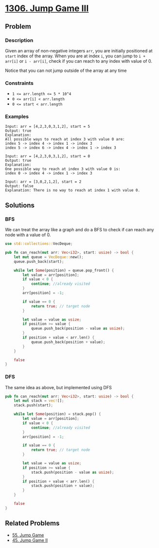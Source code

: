 # [1306. Jump Game III](https://leetcode.com/problems/jump-game-iii/)

## Problem

### Description

Given an array of non-negative integers `arr`, you are initially positioned
at `start` index of the array. When you are at index `i`, you can jump
to `i + arr[i]` or `i - arr[i]`, check if you can reach to any index with value
of 0.

Notice that you can not jump outside of the array at any time

### Constraints

* `1 <= arr.length <= 5 * 10^4`
* `0 <= arr[i] < arr.length`
* `0 <= start < arr.length`

### Examples

```text
Input: arr = [4,2,3,0,3,1,2], start = 5
Output: true
Explanation: 
All possible ways to reach at index 3 with value 0 are: 
index 5 -> index 4 -> index 1 -> index 3 
index 5 -> index 6 -> index 4 -> index 1 -> index 3 
```

```text
Input: arr = [4,2,3,0,3,1,2], start = 0
Output: true 
Explanation: 
One possible way to reach at index 3 with value 0 is: 
index 0 -> index 4 -> index 1 -> index 3
```

```text
Input: arr = [3,0,2,1,2], start = 2
Output: false
Explanation: There is no way to reach at index 1 with value 0.
```

## Solutions

### BFS

We can treat the array like a graph and do a BFS to check if can reach any node
with a value of 0.

```rust
use std::collections::VecDeque;

pub fn can_reach(mut arr: Vec<i32>, start: usize) -> bool {
    let mut queue = VecDeque::new();
    queue.push_back(start);

    while let Some(position) = queue.pop_front() {
        let value = arr[position];
        if value < 0 {
            continue; //already visited
        }
        arr[position] = -1;

        if value == 0 {
            return true; // target node
        }

        let value = value as usize;
        if position >= value {
            queue.push_back(position - value as usize);
        }
        if position + value < arr.len() {
            queue.push_back(position + value);
        }
    }

    false
}
```

### DFS

The same idea as above, but implemented using DFS

```rust
pub fn can_reach(mut arr: Vec<i32>, start: usize) -> bool {
    let mut stack = vec![];
    stack.push(start);

    while let Some(position) = stack.pop() {
        let value = arr[position];
        if value < 0 {
            continue; //already visited
        }
        arr[position] = -1;

        if value == 0 {
            return true; // target node
        }

        let value = value as usize;
        if position >= value {
            stack.push(position - value as usize);
        }
        if position + value < arr.len() {
            stack.push(position + value);
        }
    }

    false
}
```

## Related Problems

* [55. Jump Game](/leetcode/000%20-%20099/55%20-%20Jump%20Game.md)
* [45. Jump Game II](/leetcode/000%20-%20099/45%20-%20Jump%20Game%20II.md)